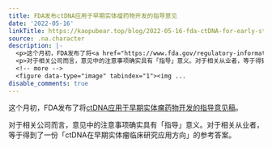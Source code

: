 ```yaml
---
title: FDA发布ctDNA应用于早期实体瘤药物开发的指导意见
date: '2022-05-16'
linkTitle: https://kaopubear.top/blog/2022-05-16-fda-ctDNA-for-early-stage-solid-tumor-drug-development/
source: .na.character
description: |-
  <p>这个月初，FDA发布了将<a href="https://www.fda.gov/regulatory-information/search-fda-guidance-documents/use-circulating-tumor-deoxyribonucleic-acid-early-stage-solid-tumor-drug-development-draft-guidance">ctDNA应用于早期实体瘤药物开发的指导意见稿</a>。</p>
  <p>对于相关公司而言，意见中的注意事项确实具有「指导」意义。对于相关从业者，等于得到了一份「ctDNA在早期实体瘤临床研究应用方向」的参考答案。</p>
  <!-- more -->
  <figure data-type="image" tabindex="1"><img ...
disable_comments: true
---
```

<p>这个月初，FDA发布了将<a href="https://www.fda.gov/regulatory-information/search-fda-guidance-documents/use-circulating-tumor-deoxyribonucleic-acid-early-stage-solid-tumor-drug-development-draft-guidance">ctDNA应用于早期实体瘤药物开发的指导意见稿</a>。</p>
<p>对于相关公司而言，意见中的注意事项确实具有「指导」意义。对于相关从业者，等于得到了一份「ctDNA在早期实体瘤临床研究应用方向」的参考答案。</p>
<!-- more -->
<figure data-type="image" tabindex="1"><img ...
